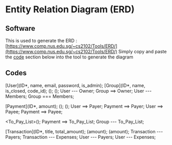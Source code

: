 # Entity Relation Diagram (ERD)

## Software
This is used to generate the ERD :[https://www.comp.nus.edu.sg/~cs2102/Tools/ERD/](https://www.comp.nus.edu.sg/~cs2102/Tools/ERD/)
Simply copy and paste the [code](#Codes) section below into the tool to generate the diagram

## Codes 
[User](ID*, name, email, password, is_admin);
[Group](ID*, name, is_closed, code_id);
<Owner>();
<Members>();
User --- Owner;
Group ==> Owner;
User --- Members;
Group === Members;

[Payment](ID*, amount);
<Payer>();
<Payee>();
User ==> Payer;
Payment ==> Payer;
User ==> Payee;
Payment ==> Payee;

<To_Pay_List>();
Payment ==> To_Pay_List;
Group --- To_Pay_List;

[Transaction](ID*, title, total_amount);
<Payers>(amount);
<Expenses>(amount);
Transaction --- Payers;
Transaction --- Expenses;
User --- Payers;
User --- Expenses;



